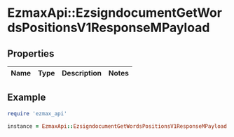 # EzmaxApi::EzsigndocumentGetWordsPositionsV1ResponseMPayload

## Properties

| Name | Type | Description | Notes |
| ---- | ---- | ----------- | ----- |

## Example

```ruby
require 'ezmax_api'

instance = EzmaxApi::EzsigndocumentGetWordsPositionsV1ResponseMPayload.new()
```

